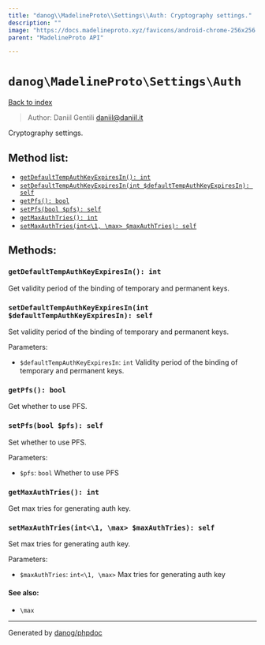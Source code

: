 ```yaml
---
title: "danog\\MadelineProto\\Settings\\Auth: Cryptography settings."
description: ""
image: "https://docs.madelineproto.xyz/favicons/android-chrome-256x256.png"
parent: "MadelineProto API"

---
```

# `danog\MadelineProto\Settings\Auth`
[Back to index](../../../index.html)

> Author: Daniil Gentili <daniil@daniil.it>  
  

Cryptography settings.  




## Method list:
* [`getDefaultTempAuthKeyExpiresIn(): int`](#getdefaulttempauthkeyexpiresin-int)
* [`setDefaultTempAuthKeyExpiresIn(int $defaultTempAuthKeyExpiresIn): self`](#setdefaulttempauthkeyexpiresin-int-defaulttempauthkeyexpiresin-self)
* [`getPfs(): bool`](#getpfs-bool)
* [`setPfs(bool $pfs): self`](#setpfs-bool-pfs-self)
* [`getMaxAuthTries(): int`](#getmaxauthtries-int)
* [`setMaxAuthTries(int<\1, \max> $maxAuthTries): self`](#setmaxauthtries-int-1-max-maxauthtries-self)

## Methods:
### `getDefaultTempAuthKeyExpiresIn(): int`

Get validity period of the binding of temporary and permanent keys.



### `setDefaultTempAuthKeyExpiresIn(int $defaultTempAuthKeyExpiresIn): self`

Set validity period of the binding of temporary and permanent keys.


Parameters:

* `$defaultTempAuthKeyExpiresIn`: `int` Validity period of the binding of temporary and permanent keys.  



### `getPfs(): bool`

Get whether to use PFS.



### `setPfs(bool $pfs): self`

Set whether to use PFS.


Parameters:

* `$pfs`: `bool` Whether to use PFS  



### `getMaxAuthTries(): int`

Get max tries for generating auth key.



### `setMaxAuthTries(int<\1, \max> $maxAuthTries): self`

Set max tries for generating auth key.


Parameters:

* `$maxAuthTries`: `int<\1, \max>` Max tries for generating auth key  


#### See also: 
* `\max`




---
Generated by [danog/phpdoc](https://phpdoc.daniil.it)
